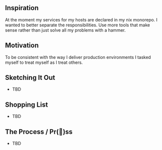 ## Inspiration

At the moment my services for my hosts are declared in my nix monorepo. I wanted to better separate the responsibilities. Use more tools that make sense rather than just solve all my problems with a hammer. 

## Motivation

To be consistent with the way I deliver production environments I tasked myself to treat myself as I treat others.

## Sketching It Out
- TBD

## Shopping List
- TBD

## The Process / Pr(👹)ss
- TBD
